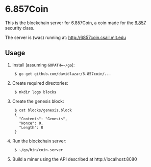 # 6.857Coin

This is the blockchain server for 6.857Coin, a coin made for the
[6.857](http://courses.csail.mit.edu/6.857/2015/) security class.

The server is (was) running at: http://6857coin.csail.mit.edu

## Usage

1. Install (assuming `GOPATH=~/go`):

        $ go get github.com/davidlazar/6.857coin/...

2. Create required directories:

        $ mkdir logs blocks

3. Create the genesis block:

        $ cat blocks/genesis.block
        {
          "Contents": "Genesis",
          "Nonce": 0,
          "Length": 0
        }

4. Run the blockchain server:

        $ ~/go/bin/coin-server

5. Build a miner using the API described at http://localhost:8080
